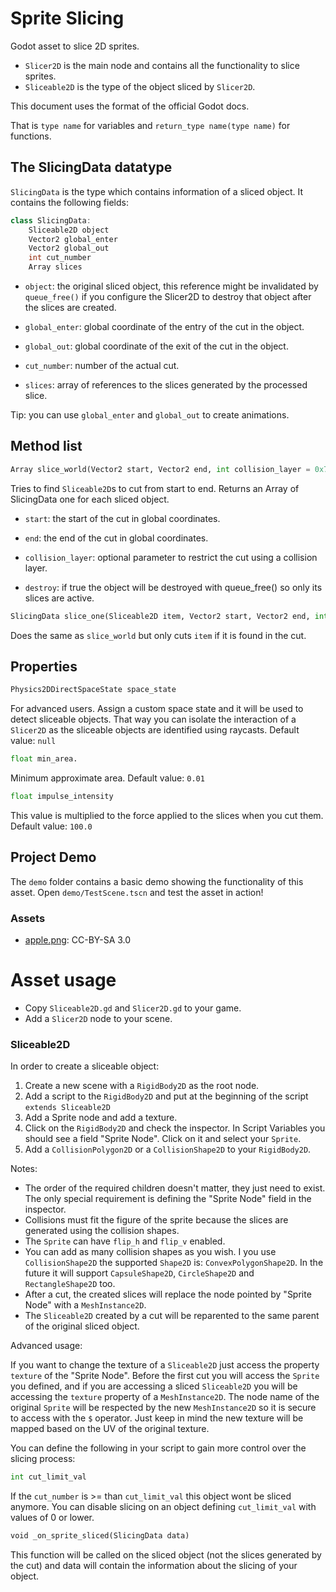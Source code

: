 # Sprite Slicing

Godot asset to slice 2D sprites.

- `Slicer2D` is the main node and contains all the functionality to slice sprites.
- `Sliceable2D` is the type of the object sliced by `Slicer2D`.

This document uses the format of the official Godot docs.

That is `type name` for variables and `return_type name(type name)` for functions.

## The SlicingData datatype

`SlicingData` is the type which contains information of a sliced object.
It contains the following fields:

```cpp
class SlicingData:
	Sliceable2D object
	Vector2 global_enter
	Vector2 global_out
	int cut_number
	Array slices
```

- `object`: the original sliced object, this reference might be invalidated by `queue_free()` if you configure the Slicer2D to destroy that object after the slices are created.

- `global_enter`: global coordinate of the entry of the cut in the object.

- `global_out`: global coordinate of the exit of the cut in the object.

- `cut_number`: number of the actual cut.

- `slices`: array of references to the slices generated by the processed slice.

Tip: you can use `global_enter` and `global_out` to create animations.

## Method list
```python
Array slice_world(Vector2 start, Vector2 end, int collision_layer = 0x7FFFFFFF, bool destroy = true)
```
Tries to find `Sliceable2D`s to cut from start to end. Returns an Array of SlicingData one for each sliced object.

- `start`: the start of the cut in global coordinates.

- `end`: the end of the cut in global coordinates.

- `collision_layer`: optional parameter to restrict the cut using a collision layer.

- `destroy`: if true the object will be destroyed with queue_free() so only its slices are active.

```python
SlicingData slice_one(Sliceable2D item, Vector2 start, Vector2 end, int collision_layer = 0x7FFFFFFF, bool destroy = true)
```
Does the same as `slice_world` but only cuts `item` if it is found in the cut.


## Properties

```python
Physics2DDirectSpaceState space_state
```
For advanced users. Assign a custom space state and it will be used to detect sliceable objects. That way you can isolate the interaction of a `Slicer2D` as the sliceable objects are identified using raycasts. Default value: `null`

```python
float min_area.
```
Minimum approximate area. Default value: `0.01`

```python
float impulse_intensity
```
This value is multiplied to the force applied to the slices when you cut them. Default value: `100.0`


## Project Demo

The `demo` folder contains a basic demo showing the functionality of this asset.
Open `demo/TestScene.tscn` and test the asset in action!

### Assets
- [apple.png](https://opengameart.org/content/fruit-graphics-from-caveexpress): CC-BY-SA 3.0


# Asset usage

- Copy `Sliceable2D.gd` and `Slicer2D.gd` to your game.
- Add a `Slicer2D` node to your scene.

### Sliceable2D

In order to create a sliceable object:
1. Create a new scene with a `RigidBody2D` as the root node.
2. Add a script to the `RigidBody2D` and put at the beginning of the script `extends Sliceable2D`
3. Add a Sprite node and add a texture.
4. Click on the `RigidBody2D` and check the inspector. In Script Variables you should see a field "Sprite Node". Click on it and select your `Sprite`.
5. Add a `CollisionPolygon2D` or a `CollisionShape2D` to your `RigidBody2D`.

Notes:
- The order of the required children doesn't matter, they just need to exist. The only special requirement is defining the "Sprite Node" field in the inspector.
- Collisions must fit the figure of the sprite because the slices are generated using the
collision shapes.
- The `Sprite` can have `flip_h` and `flip_v` enabled.
- You can add as many collision shapes as you wish. I you use `CollisionShape2D` the supported `Shape2D` is: `ConvexPolygonShape2D`. In the future it will support `CapsuleShape2D`, `CircleShape2D` and `RectangleShape2D` too.
- After a cut, the created slices will replace the node pointed by "Sprite Node" with a `MeshInstance2D`.
- The `Sliceable2D` created by a cut will be reparented to the same parent of the original
sliced object.

Advanced usage:

If you want to change the texture of a `Sliceable2D` just access the property `texture` of the "Sprite Node". Before the first cut you will access the `Sprite` you defined, and if you are accessing a sliced `Sliceable2D` you will be accessing the `texture` property of a `MeshInstance2D`. The node name of the original `Sprite` will be respected by the new `MeshInstance2D` so it is secure to access with the `$` operator. Just keep in mind the new texture will be mapped based on the UV of the original texture.

You can define the following in your script to gain more control over the slicing process:
```python
int cut_limit_val
```
If the `cut_number` is >= than `cut_limit_val` this object wont be sliced anymore.
You can disable slicing on an object defining `cut_limit_val` with values of 0 or lower.

```python
void _on_sprite_sliced(SlicingData data)
```
This function will be called on the sliced object (not the slices generated by the cut) and data will contain the information about the slicing of your object.
